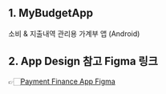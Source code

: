 ## 1. MyBudgetApp
소비 &amp; 지출내역 관리용 가계부 앱 (Android)

## 2. App Design 참고 Figma 링크
👉🏻[Payment Finance App Figma](https://www.figma.com/design/3DiZW75a4sqBRBnaii0t0d/Payment-Finance-App-Design-(Community)?node-id=1-67&node-type=canvas&t=TkjccoOdqI8Bkzkf-0)
